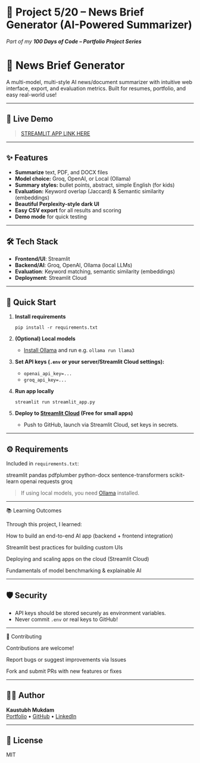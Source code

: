 # 📰 Project 5/20 – News Brief Generator (AI-Powered Summarizer)

*Part of my **100 Days of Code – Portfolio Project Series***

# 📰 News Brief Generator

A multi-model, multi-style AI news/document summarizer with intuitive web interface, export, and evaluation metrics. Built for resumes, portfolio, and easy real-world use!

---

## 🔗 Live Demo

> [STREAMLIT APP LINK HERE](https://newsbriefgenerator-emdafmyzq3jq47bhqzpotw.streamlit.app/)

---

## ✨ Features

- **Summarize** text, PDF, and DOCX files
- **Model choice:** Groq, OpenAI, or Local (Ollama)
- **Summary styles:** bullet points, abstract, simple English (for kids)
- **Evaluation:** Keyword overlap (Jaccard) & Semantic similarity (embeddings)
- **Beautiful Perplexity-style dark UI**
- **Easy CSV export** for all results and scoring
- **Demo mode** for quick testing

---

## 🛠 Tech Stack

- **Frontend/UI**: Streamlit  
- **Backend/AI**: Groq, OpenAI, Ollama (local LLMs)  
- **Evaluation**: Keyword matching, semantic similarity (embeddings)  
- **Deployment**: Streamlit Cloud 

---

## 🚀 Quick Start

1. **Install requirements**

    ```
    pip install -r requirements.txt
    ```

2. **(Optional) Local models**

    - [Install Ollama](https://ollama.com/) and run e.g. `ollama run llama3`

3. **Set API keys (`.env` or your server/Streamlit Cloud settings):**
    - `openai_api_key=...`
    - `groq_api_key=...`

4. **Run app locally**
    ```
    streamlit run streamlit_app.py
    ```

5. **Deploy to [Streamlit Cloud](https://streamlit.io/cloud) (Free for small apps)**
    - Push to GitHub, launch via Streamlit Cloud, set keys in secrets.

---

## ⚙️ Requirements

Included in `requirements.txt`:

streamlit
pandas
pdfplumber
python-docx
sentence-transformers
scikit-learn
openai
requests
groq


> If using local models, you need [Ollama](https://ollama.com/) installed.

---

📚 Learning Outcomes

Through this project, I learned:

How to build an end-to-end AI app (backend + frontend integration)

Streamlit best practices for building custom UIs

Deploying and scaling apps on the cloud (Streamlit Cloud)

Fundamentals of model benchmarking & explainable AI

---

## 🛡️ Security

- API keys should be stored securely as environment variables.
- Never commit `.env` or real keys to GitHub!

---

🤝 Contributing

Contributions are welcome!

Report bugs or suggest improvements via Issues

Fork and submit PRs with new features or fixes

---

## 👨‍💻 Author

**Kaustubh Mukdam**  
[Portfolio](https://portfolio-website-drab-kappa-33.vercel.app/) • [GitHub](https://github.com/KaustubhMukdam) • [LinkedIn](https://www.linkedin.com/in/kaustubh-mukdam-ab0170340/)

---

## 📜 License

MIT


